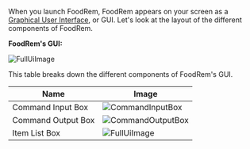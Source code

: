 <!-- markdownlint-disable-file first-line-h1 -->

<!-- TODO: Update UI Images after UI updates are implemented -->
When you launch FoodRem, FoodRem appears on your screen as a [Graphical User Interface](#graphical-user-interface), or GUI. Let's look at the layout of the different components of FoodRem.

**FoodRem's GUI:**

![FullUiImage](images/FoodRemFullUi.png)

This table breaks down the different components of FoodRem's GUI.

| Name               | Image                                            |
|--------------------|--------------------------------------------------|
| Command Input Box  | ![CommandInputBox](images/CommandInputBox.png)   |
| Command Output Box | ![CommandOutputBox](images/CommandOutputBox.png) |
| Item List Box      | ![FullUiImage](images/ItemListBox.png)           |
